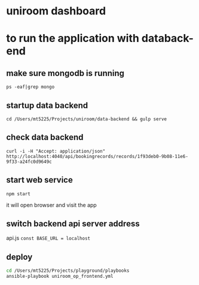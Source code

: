 # uniroom dashboard

# to run the application with databack-end

## make sure mongodb is running
`` ps -eaf|grep mongo ``

## startup data backend
`` cd /Users/mt5225/Projects/uniroom/data-backend && gulp serve ``

## check data backend
`` curl -i -H "Accept: application/json" http://localhost:4040/api/bookingrecords/records/1f93deb0-9b08-11e6-9f33-a24fc0d9649c ``

## start web service
`` npm start ``

it will open browser and visit the app


## switch backend api server address

api.js  `` const BASE_URL = localhost ``

## deploy

```bash
cd /Users/mt5225/Projects/playground/playbooks
ansible-playbook uniroom_op_frontend.yml
```
